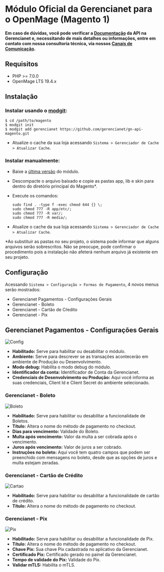 # Módulo Oficial da Gerencianet para o OpenMage (Magento 1)

**Em caso de dúvidas, você pode verificar a [Documentação](https://docs.gerencianet.com.br) da API na Gerencianet e, necessitando de mais detalhes ou informações, entre em contato com nossa consultoria técnica, via nossos [Canais de Comunicação](https://gerencianet.com.br/central-de-ajuda).**

## Requisitos

 - PHP >= 7.0.0
 - OpenMage LTS 19.4.x

## Instalação

### Instalar usando o [modgit](https://github.com/jreinke/modgit):

    $ cd /path/to/magento
    $ modgit init
    $ modgit add gerencianet https://github.com/gerencianet/gn-api-magento.git

- Atualize o cache da sua loja acessando `Sistema > Gerenciador de Cache > Atualizar Cache`.

### Instalar manualmente:

- Baixe a [última versão](https://github.com/gerencianet/gn-api-magento/archive/master.zip) do módulo.
- Descompacte o arquivo baixado e copie as pastas app, lib e skin para dentro do diretório principal do Magento*.
- Execute os comandos:

    ```sudo find . -type d -exec chmod 755 {} \;
    sudo find . -type f -exec chmod 644 {} \;
    sudo chmod 777 -R app/etc/;
    sudo chmod 777 -R var/;
    sudo chmod 777 -R media/;

- Atualize o cache da sua loja acessando `Sistema > Gerenciador de Cache > Atualizar Cache`.

*Ao substituir as pastas no seu projeto, o sistema pode informar que alguns arquivos serão sobrescritos. Não se preocupe, pode confirmar o procedimento pois a instalação não afeterá nenhum arquivo já existente em seu projeto.

## Configuração

Acessando `Sistema > Configuração > Formas de Pagamento`, 4 novos menus serão mostrados:

- Gerencianet Pagamentos - Configurações Gerais
- Gerencianet - Boleto
- Gerencianet - Cartão de Cŕedito
- Gerencianet - Pix

## **Gerencianet Pagamentos - Configurações Gerais**
![Config](https://i.imgur.com/iVxDlsd.png)

- **Habilitado:** Serve para habilitar ou desabilitar o módulo.
- **Ambiente:** Serve para descrever se as transações acontecerão em ambiente de Produção ou Desenvolvimento.
- **Modo debug:** Habilita o modo debug do módulo.
- **Identificador da conta:** Identificador de Conta da Gerencianet.
- **Credenciais de Desenvolvimento ou Produção:** Aqui você informa as suas credenciais, Client Id e Client Secret do ambiente selecionado.

### **Gerencianet - Boleto**
![Boleto](https://i.imgur.com/NkbkCoE.png)

- **Habilitado:** Serve para habilitar ou desabilitar a funcionalidade de Boletos.
- **Título:** Altera o nome do método de pagamento no checkout.
- **Dias para vencimento:** Validade do Boleto.
- **Multa após vencimento:** Valor da multa a ser cobrada após o vencimento.
- **Juros após vencimento:** Valor de juros a ser cobrado.
- **Instruções no boleto:** Aqui você tem quatro campos que podem ser preenchido com mensagens no boleto, desde que as opções de juros e multa estejam zeradas.

### **Gerencianet - Cartão de Crédito**
![Cartao](https://i.imgur.com/nGfS06C.png)
- **Habilitado:** Serve para habilitar ou desabilitar a funcionalidade de cartão de crédito.
- **Título:** Altera o nome do método de pagamento no checkout.

### **Gerencianet - Pix**
![Pix](https://i.imgur.com/6j2IvPP.png)

- **Habilitado:** Serve para habilitar ou desabilitar a funcionalidade de Pix.
- **Título:** Altera o nome do método de pagamento no checkout.
- **Chave Pix:** Sua chave Pix cadastrada no aplicativo da Gerencianet.
- **Certificado Pix:** Certificado gerado no painel da Gerencianet.
- **Tempo de validade do Pix:** Validade do Pix.
- **Validar mTLS:** Habilita o mTLS.



